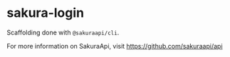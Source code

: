 # sakura-login
Scaffolding done with `@sakuraapi/cli`.

For more information on SakuraApi, visit https://github.com/sakuraapi/api
